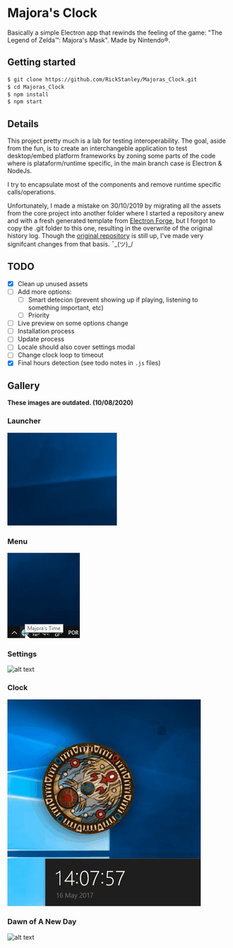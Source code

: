 # Majora's Clock

Basically a simple Electron app that rewinds the feeling of the game: "The Legend of Zelda™: Majora's Mask". Made by Nintendo®.

## Getting started
``` bash
$ git clone https://github.com/RickStanley/Majoras_Clock.git
$ cd Majoras_Clock
$ npm install
$ npm start
```

## Details

This project pretty much is a lab for testing interoperability. The goal, aside from the fun, is to create an interchangeble application to test desktop/embed platform frameworks by zoning some parts of the code where is plataform/runtime specific, in the main branch case is Electron & NodeJs.

I try to encapsulate most of the components and remove runtime specific calls/operations.

Unfortunately, I made a mistake on 30/10/2019 by migrating all the assets from the core project into another folder where I started a repository anew and with a fresh generated template from [Electron Forge](https://www.electronforge.io/), but I forgot to copy the .git folder to this one, resulting in the overwrite of the original history log. Though the [original repository](https://github.com/Mozz4rt/MAJORAS_TIME) is still up, I've made very signifcant changes from that basis. ¯\_(ツ)_/

## TODO

- [x] Clean up unused assets
- [ ] Add more options:
  - [ ] Smart detecion (prevent showing up if playing, listening to something important, etc)
  - [ ] Priority
- [ ] Live preview on some options change
- [ ] Installation process
- [ ] Update process
- [ ] Locale should also cover settings modal
- [ ] Change clock loop to timeout
- [x] Final hours detection (see todo notes in `.js` files)

## Gallery

**These images are outdated. (10/08/2020)**

### Launcher
![alt text](https://github.com/RickStanley/Majoras_Clock/blob/master/gifs/mj-launch.gif "Launcher")

### Menu
![alt text](https://github.com/RickStanley/Majoras_Clock/blob/master/gifs/trayMenu.gif "Tray Menu")

### Settings
![alt text](https://github.com/RickStanley/Majoras_Clock/blob/master/gifs/Settings.gif "Settings")

### Clock
![alt text](https://github.com/RickStanley/Majoras_Clock/blob/master/gifs/clock.gif "Clock")

### Dawn of A New Day
![alt text](https://github.com/RickStanley/Majoras_Clock/blob/master/gifs/DawnOf.gif "Dawn of -")